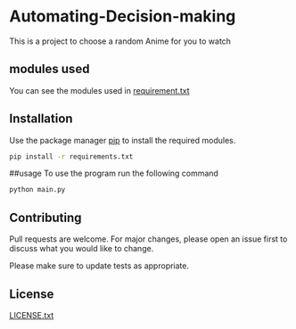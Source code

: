 # Automating-Decision-making

This is a project to choose a random Anime for you to watch
## modules used 

You can see the modules used in [requirement.txt](https://github.com/Enderboy2/Automating-Decision-making/blob/main/requirements.txt)

## Installation

Use the package manager [pip](https://pip.pypa.io/en/stable/) to install the required modules.

```bash
pip install -r requirements.txt
```
##usage
To use the program run the following command
```bash
python main.py
```
## Contributing

Pull requests are welcome. For major changes, please open an issue first
to discuss what you would like to change.

Please make sure to update tests as appropriate.

## License

[LICENSE.txt](https://github.com/Enderboy2/Automating-Decision-making/blob/main/LICENSE)
